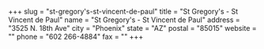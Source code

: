 +++
slug = "st-gregory's-st-vincent-de-paul"
title = "St Gregory's - St Vincent de Paul"
name = "St Gregory's - St Vincent de Paul"
address = "3525 N. 18th Ave"
city = "Phoenix"
state = "AZ"
postal = "85015"
website = ""
phone = "602 266-4884"
fax = ""
+++
